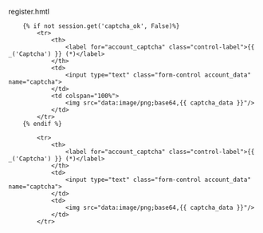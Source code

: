register.hmtl

        {% if not session.get('captcha_ok', False)%}
            <tr>
                <th>
                    <label for="account_captcha" class="control-label">{{ _('Captcha') }} (*)</label>
                </th>
                <td>
                    <input type="text" class="form-control account_data" name="captcha">
                </td>
                <td colspan="100%">
                    <img src="data:image/png;base64,{{ captcha_data }}"/>
                </td>
            </tr>
        {% endif %}

            <tr>
                <th>
                    <label for="account_captcha" class="control-label">{{ _('Captcha') }} (*)</label>
                </th>
                <td>
                    <input type="text" class="form-control account_data" name="captcha">
                </td>
                <td>
                    <img src="data:image/png;base64,{{ captcha_data }}"/>
                </td>
            </tr>

